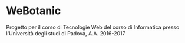 # WeBotanic

Progetto per il corso di Tecnologie Web del corso di Informatica presso l'Università degli studi di Padova, A.A. 2016-2017
